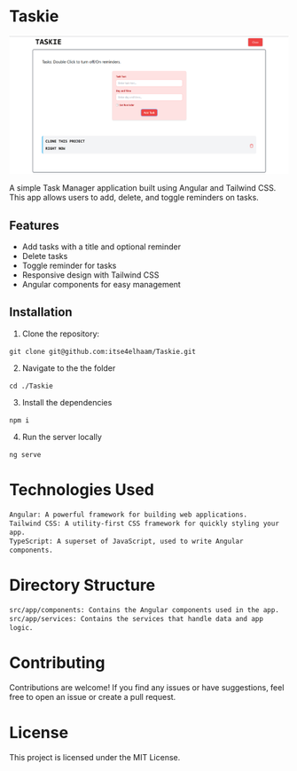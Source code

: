 # Taskie

![Taskie](./screenshot.png)

A simple Task Manager application built using Angular and Tailwind CSS. This app allows users to add, delete, and toggle reminders on tasks.

## Features

- Add tasks with a title and optional reminder
- Delete tasks
- Toggle reminder for tasks
- Responsive design with Tailwind CSS
- Angular components for easy management

## Installation

1. Clone the repository:

```git clone git@github.com:itse4elhaam/Taskie.git```

2. Navigate to the the folder

```cd ./Taskie```

3. Install the dependencies

```npm i```

4. Run the server locally

```ng serve```

# Technologies Used

    Angular: A powerful framework for building web applications.
    Tailwind CSS: A utility-first CSS framework for quickly styling your app.
    TypeScript: A superset of JavaScript, used to write Angular components.

# Directory Structure

    src/app/components: Contains the Angular components used in the app.
    src/app/services: Contains the services that handle data and app logic.

# Contributing

Contributions are welcome! If you find any issues or have suggestions, feel free to open an issue or create a pull request.

# License

This project is licensed under the MIT License.
